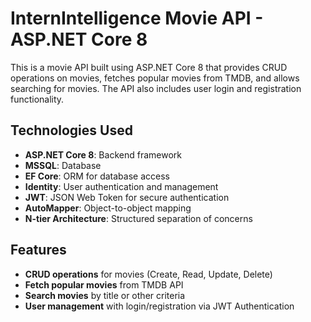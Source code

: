 # InternIntelligence Movie API - ASP.NET Core 8

This is a movie API built using ASP.NET Core 8 that provides CRUD operations on movies, fetches popular movies from TMDB, and allows searching for movies. The API also includes user login and registration functionality.

## Technologies Used
- **ASP.NET Core 8**: Backend framework
- **MSSQL**: Database
- **EF Core**: ORM for database access
- **Identity**: User authentication and management
- **JWT**: JSON Web Token for secure authentication
- **AutoMapper**: Object-to-object mapping
- **N-tier Architecture**: Structured separation of concerns

## Features
- **CRUD operations** for movies (Create, Read, Update, Delete)
- **Fetch popular movies** from TMDB API
- **Search movies** by title or other criteria
- **User management** with login/registration via JWT Authentication
